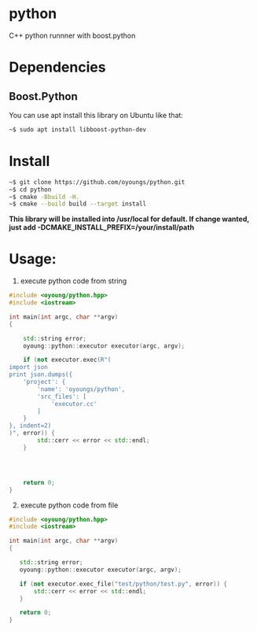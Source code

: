 # python
C++ python runnner with boost.python

# Dependencies
## Boost.Python
You can use apt install this library on Ubuntu like that:
```bash
~$ sudo apt install libboost-python-dev
```

# Install
```bash
~$ git clone https://github.com/oyoungs/python.git
~$ cd python
~$ cmake -Bbuild -H.
~$ cmake --build build --target install
```
**This library will be installed into /usr/local for default. If change wanted, just add -DCMAKE_INSTALL_PREFIX=/your/install/path**

# Usage:
1. execute python code from string

```cpp
#include <oyoung/python.hpp>
#include <iostream>

int main(int argc, char **argv)
{

    std::string error;
    oyoung::python::executor executor(argc, argv);

    if (not executor.exec(R"(
import json
print json.dumps({
    'project': {
        'name': 'oyoungs/python',
        'src_files': [
            'executor.cc'
        ]
    }
}, indent=2)
)", error)) {
        std::cerr << error << std::endl;
    }




    return 0;
}

```

2. execute python code from file

```cpp
#include <oyoung/python.hpp>
#include <iostream>

int main(int argc, char **argv)
{

   std::string error;
   oyoung::python::executor executor(argc, argv);

   if (not executor.exec_file("test/python/test.py", error)) {
       std::cerr << error << std::endl;
   }

   return 0;
}

```

